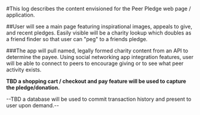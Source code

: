 #This log describes the content envisioned for the Peer Pledge
web page / application.

##User will see a main page featuring inspirational images, appeals to give,
and recent pledges.  Easily visible will be a charity lookup which doubles as a friend finder so that user can "peg" to a friends pledge.

###The app will pull named, legally formed charity content from an API to determine the
payee.  Using social networking app integration features, user will be able to connect
to peers to encourage giving or to see what peer activity exists.

**TBD a shopping cart / checkout and pay feature will be used to capture the pledge/donation.**

--TBD a database will be used to commit transaction history and present to user upon demand.--
